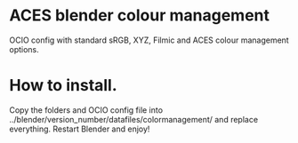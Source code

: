 # ACES blender colour management
 OCIO config with standard sRGB, XYZ, Filmic and ACES colour management options.

# How to install.

Copy the folders and OCIO config file into ../blender/version_number/datafiles/colormanagement/ and replace everything.
Restart Blender and enjoy!
